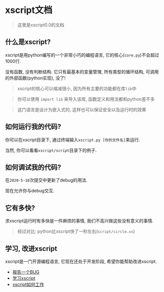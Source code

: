 # xscript文档
> 这里是xscript0.0的文档

## 什么是xscript?
xscript是用python编写的一个非常小巧的编程语言, 它的核心(`core.py`)不会超过1000行.

没有函数, 没有判断结构. 它只有最基本的变量管理, 所有类型的循环结构, 可调用的外部函数(python实现), 没了!
> xscript的核心可以缩减很小, 因为所有主要的功能都在库`lib`中

> 你可以使用 `import lib` 来导入该库, 函数定义和用法都和python差不多

> 这门语言是设计为嵌入式的, 这样也可以保证安全以及运行时的效果

## 如何运行我的代码?
你可以在xscript目录下, 通过终端输入`xscript.py [你的文件名]`来运行.

当然, 你可以看看`xscript/script`目录下的例子.

## 如何调试我的代码?
在`2020-5-10`次提交中更新了debug的用法.

现在允许你与debug交互.

## 它有多快?
求xscript运行时有多快是一件麻烦的事情, 我们不高兴做这些没有意义的事情.
> 经过对比: python比xscript快了一秒左右(`script/circle.xs`)

## 学习, 改进xscript
xscript是一门开源编程语言, 它现在还处于开发阶段, 希望你能帮助改进xscript.

- [报告一个BUG](bug.md)
- [学习xscript](learn/index.md)
- [xscript如何工作](howto.md)
